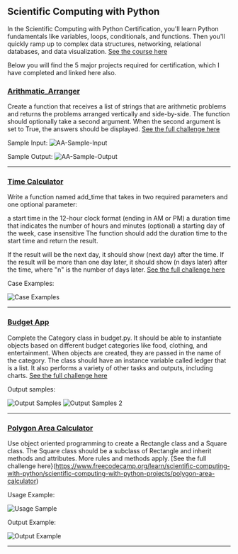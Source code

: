 ## Scientific Computing with Python

In the Scientific Computing with Python Certification, you'll learn Python fundamentals like variables, loops, conditionals, and functions. Then you'll quickly ramp up to complex data structures, networking, relational databases, and data visualization. [See the course here](https://www.freecodecamp.org/learn/scientific-computing-with-python)

Below you will find the 5 major projects required for certification, which I have completed and linked here also.

### [Arithmatic_Arranger](https://github.com/adam-patrick/Scientific-Computing-With-Python/blob/PY4E/Arithmatic%20Arranger)

Create a function that receives a list of strings that are arithmetic problems and returns the problems arranged vertically and side-by-side. The function should optionally take a second argument. When the second argument is set to True, the answers should be displayed. [See the full challenge here](https://www.freecodecamp.org/learn/scientific-computing-with-python/scientific-computing-with-python-projects/arithmetic-formatter)

Sample Input: 
![AA-Sample-Input](https://github.com/adam-patrick/Scientific-Computing-With-Python/blob/images/AA-Sample-Input.PNG "AA Sample Input")

Sample Output:
![AA-Sample-Output](https://github.com/adam-patrick/Scientific-Computing-With-Python/blob/images/AA-Sample-Output.PNG "AA Sample Output")


***


### [Time Calculator](https://github.com/adam-patrick/Scientific-Computing-With-Python/blob/PY4E/Time%20Calculator)

Write a function named add_time that takes in two required parameters and one optional parameter:

a start time in the 12-hour clock format (ending in AM or PM)
a duration time that indicates the number of hours and minutes
(optional) a starting day of the week, case insensitive
The function should add the duration time to the start time and return the result.

If the result will be the next day, it should show (next day) after the time. If the result will be more than one day later, it should show (n days later) after the time, where "n" is the number of days later. [See the full challenge here](https://www.freecodecamp.org/learn/scientific-computing-with-python/scientific-computing-with-python-projects/time-calculator)

Case Examples:

![Case Examples](https://github.com/adam-patrick/Scientific-Computing-With-Python/blob/images/case%20example%20TC.PNG "TC Case Example")

***


### [Budget App](https://github.com/adam-patrick/Scientific-Computing-With-Python/blob/PY4E/Budget%20App)

Complete the Category class in budget.py. It should be able to instantiate objects based on different budget categories like food, clothing, and entertainment. When objects are created, they are passed in the name of the category. The class should have an instance variable called ledger that is a list. It also performs a variety of other tasks and outputs, including charts. [See the full challenge here](https://www.freecodecamp.org/learn/scientific-computing-with-python/scientific-computing-with-python-projects/budget-app)

Output samples:

![Output Samples](https://github.com/adam-patrick/Scientific-Computing-With-Python/blob/images/budget%20output.PNG "Output Sample 1")
![Output Samples 2](https://github.com/adam-patrick/Scientific-Computing-With-Python/blob/images/budget%20output%202.PNG "Output Sample 2")


***


### [Polygon Area Calculator](https://github.com/adam-patrick/Scientific-Computing-With-Python/blob/PY4E/Polygon%20Area%20Calculator)

Use object oriented programming to create a Rectangle class and a Square class. The Square class should be a subclass of Rectangle and inherit methods and attributes. More rules and methods apply. [See the full challenge here}(https://www.freecodecamp.org/learn/scientific-computing-with-python/scientific-computing-with-python-projects/polygon-area-calculator)

Usage Example:

![Usage Sample](https://github.com/adam-patrick/Scientific-Computing-With-Python/blob/images/PAC%20usage%20Sample.PNG "Usage Example")

Output Example:

![Output Example](https://github.com/adam-patrick/Scientific-Computing-With-Python/blob/images/PAC%20Output%20Sample.PNG "Output Example")


***
